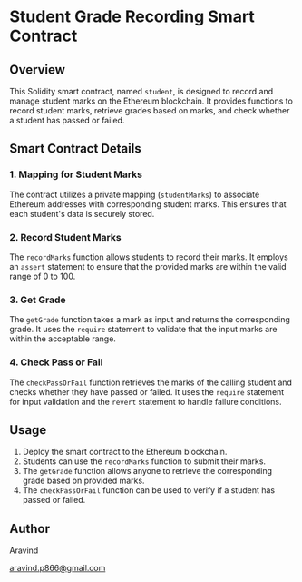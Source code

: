 # Student Grade Recording Smart Contract

## Overview

This Solidity smart contract, named `student`, is designed to record and manage student marks on the Ethereum blockchain. It provides functions to record student marks, retrieve grades based on marks, and check whether a student has passed or failed.

## Smart Contract Details

### 1. Mapping for Student Marks

The contract utilizes a private mapping (`studentMarks`) to associate Ethereum addresses with corresponding student marks. This ensures that each student's data is securely stored.

### 2. Record Student Marks

The `recordMarks` function allows students to record their marks. It employs an `assert` statement to ensure that the provided marks are within the valid range of 0 to 100.

### 3. Get Grade

The `getGrade` function takes a mark as input and returns the corresponding grade. It uses the `require` statement to validate that the input marks are within the acceptable range.

### 4. Check Pass or Fail

The `checkPassOrFail` function retrieves the marks of the calling student and checks whether they have passed or failed. It uses the `require` statement for input validation and the `revert` statement to handle failure conditions.

## Usage

1. Deploy the smart contract to the Ethereum blockchain.
2. Students can use the `recordMarks` function to submit their marks.
3. The `getGrade` function allows anyone to retrieve the corresponding grade based on provided marks.
4. The `checkPassOrFail` function can be used to verify if a student has passed or failed.

## Author

Aravind

aravind.p866@gmail.com
